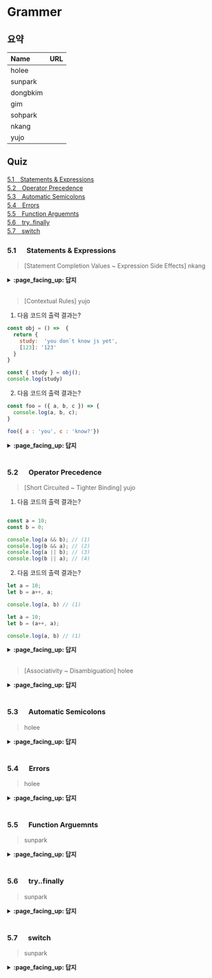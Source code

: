 # Grammer

## 요약
| Name | URL |
|:---|:---|
| holee |  |
| sunpark |  |
| dongbkim |  |
| gim |  |
| sohpark |  |
| nkang |  |
| yujo |  |

## Quiz

[5.1　Statements & Expressions](#51---Statements-Expressions)<br>
[5.2　Operator Precedence](#52---Operator-Precedence)<br>
[5.3　Automatic Semicolons](#53---Automatic-Semicolons)<br>
[5.4　Errors](#54---Errors)<br>
[5.5　Function Arguemnts](#55---Function-Arguemnts)<br>
[5.6　try..finally](#56---try-finally)<br>
[5.7　switch](#57---switch)<br>

### 5.1 　  Statements & Expressions

> [Statement Completion Values ~ Expression Side Effects] nkang

<details>
<summary> <b> :page_facing_up: 답지 </b>  </summary>
<div markdown="1">



</div>
</details>
<br>

> [Contextual Rules] yujo


1. 다음 코드의 출력 결과는?

```js
const obj = () =>  {
  return {
    study:  'you don`t know js yet',
    [123]: '123'
  }
}

const { study } = obj();
console.log(study)
```

2. 다음 코드의 출력 결과는?


```js
const foo = ({ a, b, c }) => {
  console.log(a, b, c);
}

foo({ a : 'you', c : 'know?'})
```

<details>
<summary> <b> :page_facing_up: 답지 </b>  </summary>
<div markdown="1">


1. 'you don`t know js yet'
2. 'you' undefined 'know?'


</div>
</details>
<br>

### 5.2 　  Operator Precedence

> [Short Circuited ~ Tighter Binding] yujo

1. 다음 코드의 출력 결과는?

```js

const a = 10;
const b = 0;

console.log(a && b); // (1)
console.log(b && a); // (2)
console.log(a || b); // (3)
console.log(b || a); // (4)

```

2. 다음 코드의 출력 결과는?

```js
let a = 10;
let b = a++, a;

console.log(a, b) // (1)

let a = 10;
let b = (a++, a);

console.log(a, b) // (1)
```

<details>
<summary> <b> :page_facing_up: 답지 </b>  </summary>
<div markdown="1">

1. (1) 0 
   (2) 0 
   (3) 10 
   (4) 10

2. (1) Uncaught SyntaxError: Identifier 'a' has already been declared
   (2) 11, 11
</div>
</details>
<br>

> [Associativity ~ Disambiguation] holee

<details>
<summary> <b> :page_facing_up: 답지 </b>  </summary>
<div markdown="1">



</div>
</details>
<br>

### 5.3 　  Automatic Semicolons

> holee

<details>
<summary> <b> :page_facing_up: 답지 </b>  </summary>
<div markdown="1">



</div>
</details>
<br>

### 5.4 　  Errors

> holee

<details>
<summary> <b> :page_facing_up: 답지 </b>  </summary>
<div markdown="1">



</div>
</details>
<br>

### 5.5 　  Function Arguemnts

> sunpark

<details>
<summary> <b> :page_facing_up: 답지 </b>  </summary>
<div markdown="1">



</div>
</details>
<br>

### 5.6 　  try..finally

> sunpark

<details>
<summary> <b> :page_facing_up: 답지 </b>  </summary>
<div markdown="1">



</div>
</details>
<br>

### 5.7 　  switch

> sunpark

<details>
<summary> <b> :page_facing_up: 답지 </b>  </summary>
<div markdown="1">



</div>
</details>
<br>
